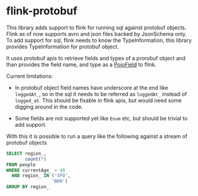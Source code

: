 flink-protobuf
==============

This library adds support to flink for running sql against protobuf objects. Flink as of now
supports avro and json files backed by JsonSchema only. To add support for sql, flink needs to know 
the TypeInformation, this library provides TypeInformation for protobuf object.

It uses protobuf apis to retrieve fields and types of a prorobuf object and than provides the
field name, and type as a [PojoField](https://github.com/apache/flink/blob/master/flink-core/src/main/java/org/apache/flink/api/java/typeutils/PojoField.java) to flink.

Current limitations:

- In protobuf object field names have underscore at the end like `loggedAt_`, so in the sql it needs
to be referred as `loggedAt_` instead of `logged_at`. This should be fixable in flink apis, but 
would need some digging around in the code.

- Some fields are not supported yet like `Enum` etc, but should be trivial to add support.

With this it is possible to run a query like the following against a stream of protobuf objects

```sql
SELECT region_,
       count(*)
FROM people
WHERE currentAge_ > 40
  AND region_ IN ('SFO',
                 'BKN')
GROUP BY region_
```


